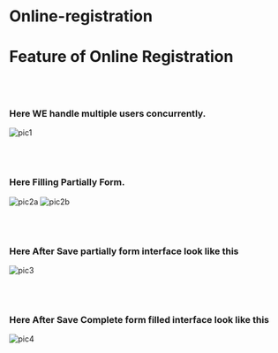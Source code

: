 # Online-registration

<h1>Feature of Online Registration</h1>
<br><br>
<h3>Here WE handle multiple users concurrently.</h3>

![pic1](https://github.com/amitrizz/Online-registration/assets/74492526/b51d6aea-150e-467f-98d4-3b12ed5329ea)

<br><br>
<h3>Here Filling Partially Form.</h3>

![pic2a](https://github.com/amitrizz/Online-registration/assets/74492526/729a9222-c34d-447e-9527-55bcbae29ca4)
![pic2b](https://github.com/amitrizz/Online-registration/assets/74492526/35bd7d99-2c76-45c0-b878-8ac24170f27c)

<br><br>
<h3>Here After Save partially form interface look like this</h3>

![pic3](https://github.com/amitrizz/Online-registration/assets/74492526/fac0c2b8-dd7c-43a3-9e93-8ba9a3257429)

<br>
<br>
<h3>Here After Save Complete  form  filled interface look like this</h3>

![pic4](https://github.com/amitrizz/Online-registration/assets/74492526/76973cee-5f8b-4247-93d4-0d5b6850396d)
